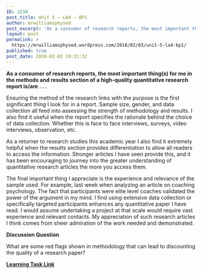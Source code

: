 ```yaml
---
ID: 3238
post_title: Unit 5 – LA4 – BP1
author: mrwilliamsphysed
post_excerpt: 'As a consumer of research reports, the most important thing(s) for me in the methods and results section of a high-quality quantitative research report is/are . . . Ensuring the method of the research links with the purpose is the first significant thing I look for in a report. Sample size, gender, and data collection &hellip; <a href="https://mrwilliamsphysed.wordpress.com/2018/02/03/unit-5-la4-bp1/">Continue reading <span>Unit 5 &ndash; LA4 &ndash;&nbsp;BP1</span></a>'
layout: post
permalink: >
  https://mrwilliamsphysed.wordpress.com/2018/02/03/unit-5-la4-bp1/
published: true
post_date: 2018-02-02 19:31:32
---
```

<p><strong>As a consumer of research reports, the most important thing(s) for me in the methods and results section of a high-quality quantitative research report is/are . . .</strong></p>
<p>Ensuring the method of the research links with the purpose is the first significant thing I look for in a report. Sample size, gender, and data collection all feed into assessing the strength of methodology and results. I also find it useful when the report specifies the rationale behind the choice of data collection. Whether this is face to face interviews, surveys, video interviews, observation, etc.</p>
<p>As a returner to research studies this academic year I also find it extremely helpful when the results section provides differentiation to allow all readers to access the information. Stronger articles I have seen provide this, and it has been encouraging to journey into the greater understanding of quantitative research articles the more you access them.</p>
<p>The final important thing I appreciate is the experience and relevance of the sample used. For example, last week when analyzing an article on coaching psychology. The fact that participants were elite level coaches validated the power of the argument in my mind. I find using extensive data collection or specifically targeted participants enhances any quantitative paper I have read. I would assume undertaking a project at that scale would require vast experience and relevant contacts. My appreciation of such research articles I think comes from sheer admiration of the work needed and demonstrated.</p>
<p><strong>Discussion Question</strong></p>
<p>What are some red flags shown in methodology that can lead to discounting the quality of a research paper?</p>
<p><strong><a href="https://create.twu.ca/ldrs591-sp18/unit-5-learning-activities/">Learning Task Link</a></strong></p>